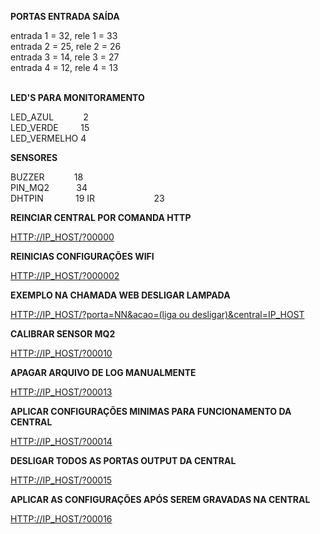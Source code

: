 <p>
	<strong>PORTAS ENTRADA SA&Iacute;DA</strong></p>
<p>
	entrada 1 = 32, rele 1 = 33<br />
	entrada 2 = 25, rele 2 = 26<br />
	entrada 3 = 14, rele 3 = 27<br />
	entrada 4 = 12, rele 4 = 13<br />
	&nbsp;</p>
<p>
	<strong><span class="pl-c1">LED&#39;S PARA MONITORAMENTO</span></strong></p>
<p>
	<span class="pl-c1">LED_AZUL&nbsp; &nbsp; &nbsp; &nbsp; &nbsp; &nbsp; 2<br />
	LED_VERDE&nbsp; &nbsp; &nbsp; &nbsp; &nbsp;15<br />
	LED_VERMELHO 4</span></p>
<p>
	<strong><span class="pl-c1">SENSORES</span></strong></p>
<p>
	<span class="pl-c1">BUZZER&nbsp; &nbsp; &nbsp; &nbsp; &nbsp; &nbsp; 18<br />
	PIN_MQ2&nbsp; &nbsp; &nbsp; &nbsp; &nbsp; &nbsp;34<br />
	DHTPIN&nbsp; &nbsp; &nbsp; &nbsp; &nbsp; &nbsp; &nbsp;19
	IR&nbsp; &nbsp; &nbsp; &nbsp; &nbsp; &nbsp; &nbsp; &nbsp; &nbsp; &nbsp; &nbsp; &nbsp; 23</span></p>
<p>
	<strong>REINCIAR CENTRAL POR COMANDA HTTP</strong></p>
<p>
	<a href="HTTP://IP_HOST/?00000">HTTP://IP_HOST/?00000</a></p>
<p>
	<strong>REINICIAS CONFIGURA&Ccedil;&Otilde;ES WIFI</strong></p>
<p>
	<a href="HTTP://IP_HOST/?00002">HTTP://IP_HOST/?000002</a></p>
<p>
	<strong>EXEMPLO NA CHAMADA WEB DESLIGAR LAMPADA</strong></p>
<p>
	<a href="HTTP://IP_HOST/?porta=NN&amp;acao=(liga%20ou&nbsp;desligar)&amp;central=IP_HOST">HTTP://IP_HOST/?porta=NN&amp;acao=(liga ou&nbsp;desligar)&amp;central=IP_HOST</a></p>
<p>
	<strong>CALIBRAR SENSOR MQ2</strong></p>
<p>
	<a href="HTTP://IP_HOST/?00010">HTTP://IP_HOST/?00010</a></p>
<p>
	<strong>APAGAR ARQUIVO DE LOG MANUALMENTE</strong></p>
<p>
	<a href="HTTP://IP_HOST/?00013">HTTP://IP_HOST/?00013</a></p>
<p>
	<strong>APLICAR CONFIGURA&Ccedil;&Otilde;ES MINIMAS PARA FUNCIONAMENTO DA CENTRAL</strong></p>
<p>
	<a href="HTTP://IP_HOST/?00014">HTTP://IP_HOST/?00014</a></p>
<p>
	<strong>DESLIGAR TODOS AS PORTAS OUTPUT DA CENTRAL</strong></p>
<p>
	<a href="HTTP://IP_HOST/?00015">HTTP://IP_HOST/?00015</a></p>
<p>
	<strong>APLICAR AS CONFIGURA&Ccedil;&Otilde;ES AP&Oacute;S SEREM GRAVADAS NA CENTRAL</strong></p>
<p>
	<a href="HTTP://IP_HOST/?00016">HTTP://IP_HOST/?00016</a></p>

